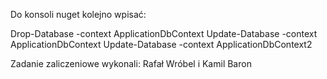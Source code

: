 Do konsoli nuget kolejno wpisać:

Drop-Database -context ApplicationDbContext
Update-Database -context ApplicationDbContext
Update-Database -context ApplicationDbContext2

Zadanie zaliczeniowe wykonali: Rafał Wróbel i Kamil Baron
